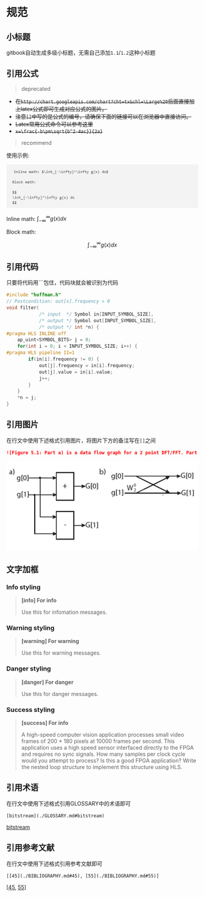 # 规范
## 小标题
gitbook自动生成多级小标题，无需自己添加`1.1`/`1.2`这种小标题

## 引用公式
> deprecated

- ~~在`http://chart.googleapis.com/chart?cht=tx&chl=\Large%20`后面直接加上latex公式即可生成对应公式的图片。~~
- ~~注意`[]`中写的是公式的编号，请确保下面的链接可以在浏览器中直接访问。~~
- ~~Latex常用公式命令可以参考这里~~
- ~~```x=\frac{-b\pm\sqrt{b^2-4ac}}{2a}```~~

> recommend

使用示例:

![](images/katex.png)

Inline math: $\int_{-\infty}^\infty g(x) dx$

Block math:

$$
\int_{-\infty}^\infty g(x) dx
$$

## 引用代码
只要将代码用```包住，代码块就会被识别为代码

```c
#include "huffman.h"
// Postcondition: out[x].frequency > 0
void filter(
            /* input  */ Symbol in[INPUT_SYMBOL_SIZE],
            /* output */ Symbol out[INPUT_SYMBOL_SIZE],
            /* output */ int *n) {
#pragma HLS INLINE off
    ap_uint<SYMBOL_BITS> j = 0;
    for(int i = 0; i < INPUT_SYMBOL_SIZE; i++) {
#pragma HLS pipeline II=1
        if(in[i].frequency != 0) {
            out[j].frequency = in[i].frequency;
            out[j].value = in[i].value;
            j++;
        }
    }
    *n = j;
}
```

## 引用图片
在行文中使用下述格式引用图片，将图片下方的备注写在`[]`之间
```markdown
![Figure 5.1: Part a) is a data flow graph for a 2 point DFT/FFT. Part b) shows the same compu-tation, but viewed as a butterfly structure. This is a common representation for the computation of an FFT in the digital signal processing domain.](images/2pointFFT.jpg)
```

![Figure 5.1: Part a) is a data flow graph for a 2 point DFT/FFT. Part b) shows the same compu-tation, but viewed as a butterfly structure. This is a common representation for the computation of an FFT in the digital signal processing domain.](images/2pointFFT.jpg)

## 文字加框
### Info styling
> **[info] For info**
>
> Use this for infomation messages.

### Warning styling
> **[warning] For warning**
>
> Use this for warning messages.

### Danger styling
> **[danger] For danger**
>
> Use this for danger messages.

### Success styling
> **[success] For info**
>
> A high-speed computer vision application processes small video frames of 200 * 180 pixels at 10000 frames per second. This application uses a high speed sensor interfaced directly to the FPGA and requires no sync signals. How many samples per clock cycle would you attempt to process? Is this a good FPGA application? Write the nested loop structure to implement this structure using HLS.

## 引用术语
在行文中使用下述格式引用GLOSSARY中的术语即可
```
[bitstream](./GLOSSARY.md#bitstream)
```
[bitstream](./GLOSSARY.md#bitstream)

## 引用参考文献
在行文中使用下述格式引用参考文献即可
```
[[45](./BIBLIOGRAPHY.md#45), [55](./BIBLIOGRAPHY.md#55)]
```
[[45](./BIBLIOGRAPHY.md#45), [55](./BIBLIOGRAPHY.md#55)]
